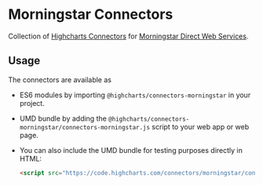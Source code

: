 Morningstar Connectors
======================

Collection of [Highcharts Connectors] for [Morningstar Direct Web Services].



Usage
-----

The connectors are available as

* ES6 modules by importing `@highcharts/connectors-morningstar` in your project.

* UMD bundle by adding the
  `@highcharts/connectors-morningstar/connectors-morningstar.js` script to your
  web app or web page.

* You can also include the UMD bundle for testing purposes directly in HTML:
  ``` HTML
  <script src="https://code.highcharts.com/connectors/morningstar/connectors-morningstar.js"></script>
  ```



<!-- Link References -->

[Highcharts Connectors]: https://highcharts.com/connectors/

[Morningstar Direct Web Services]: https://developer.morningstar.com/direct-web-services/
